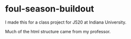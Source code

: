 # foul-season-buildout
I made this for a class project for J520 at Indiana University.

Much of the html structure came from my professor.